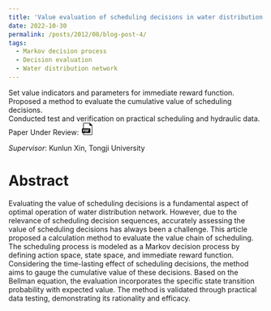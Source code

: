 ```yaml
---
title: 'Value evaluation of scheduling decisions in water distribution network'
date: 2022-10-30
permalink: /posts/2012/08/blog-post-4/
tags:
  - Markov decision process
  - Decision evaluation
  - Water distribution network
---
```

Set value indicators and parameters for immediate reward function. <br>
Proposed a method to evaluate the cumulative value of scheduling decisions. <br>
Conducted test and verification on practical scheduling and hydraulic data. <br>
Paper Under Review: <a href="https://drive.google.com/file/d/179H4dqFoLVbufqzHLmNzYgPCjmYMPZ7j/view?usp=sharing" target="_blank" rel="noopener noreferrer">
  <img src="/images/pdf-icon.png" alt="PDF icon">
</a>

_Supervisor_: Kunlun Xin, Tongji University

Abstract
======
Evaluating the value of scheduling decisions is a fundamental aspect of optimal operation of water distribution network. However, due to the relevance of scheduling decision sequences, accurately assessing the value of scheduling decisions has always been a challenge. This article proposed a calculation method to evaluate the value chain of scheduling. The scheduling process is  modeled as a Markov decision process by defining action space, state space, and immediate reward function. Considering the time-lasting effect of scheduling decisions, the method aims to gauge the cumulative value of these decisions. Based on the Bellman equation, the evaluation incorporates the specific state transition probability with expected value. The method is validated through practical data testing, demonstrating its rationality and efficacy.
